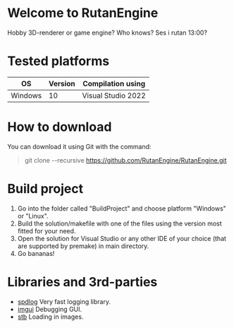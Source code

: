 # Welcome to RutanEngine
Hobby 3D-renderer or game engine? Who knows? Ses i rutan 13:00?

# Tested platforms
| OS        | Version   | Compilation using   |
|-----------|-----------|---------------------|
| Windows   | 10        | Visual Studio 2022  |


# How to download
You can download it using Git with the command:
> git clone --recursive https://github.com/RutanEngine/RutanEngine.git

# Build project
1. Go into the folder called "BuildProject" and choose platform "Windows" or "Linux".
2. Build the solution/makefile with one of the files using the version most fitted for your need.
3. Open the solution for Visual Studio or any other IDE of your choice (that are supported by premake) in main directory.
4. Go bananas!

# Libraries and 3rd-parties
* [spdlog](https://github.com/gabime/spdlog) Very fast logging library.
* [imgui](https://github.com/ocornut/imgui) Debugging GUI.
* [stb](https://github.com/nothings/stb) Loading in images.
